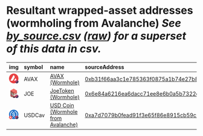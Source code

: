 
Resultant wrapped-asset addresses (wormholing from Avalanche)
_See [by_source.csv](by_source.csv) ([raw](https://raw.githubusercontent.com/certusone/wormhole-token-list/main/content/by_source.csv)) for a superset of this data in csv._
=========================================================================
  
| img                                                                                                  | symbol   | name                                                                         | sourceAddress                                                                                                         | solAddress                                                                                                              | solMarkets                          | ethAddress                                                                                                            | ethMarkets   | terraAddress                                                                                                                               | terraMarkets   | bscAddress                                                                                                           | bscMarkets   | maticAddress                                                                                                             | maticMarkets   | oasisAddress                                                                                                                     | oasisMarkets   | symbol   |
|:-----------------------------------------------------------------------------------------------------|:---------|:-----------------------------------------------------------------------------|:----------------------------------------------------------------------------------------------------------------------|:------------------------------------------------------------------------------------------------------------------------|:------------------------------------|:----------------------------------------------------------------------------------------------------------------------|:-------------|:-------------------------------------------------------------------------------------------------------------------------------------------|:---------------|:---------------------------------------------------------------------------------------------------------------------|:-------------|:-------------------------------------------------------------------------------------------------------------------------|:---------------|:---------------------------------------------------------------------------------------------------------------------------------|:---------------|:-----------------|
| ![AVAX](https://raw.githubusercontent.com/certusone/wormhole-token-list/main/assets/AVAX_wh.png)     | AVAX     | [AVAX (Wormhole)](http://coingecko.com/en/coins/avalanche)                   | [0xb31f66aa3c1e785363f0875a1b74e27b85fd66c7](https://snowtrace.io/address/0xb31f66aa3c1e785363f0875a1b74e27b85fd66c7) | [KgV1GvrHQmRBY8sHQQeUKwTm2r2h8t4C8qt12Cw1HVE](https://solscan.io/address/KgV1GvrHQmRBY8sHQQeUKwTm2r2h8t4C8qt12Cw1HVE)   | [atrix](https://app.atrix.finance/) | [0x85f138bfEE4ef8e540890CFb48F620571d67Eda3](https://etherscan.io/address/0x85f138bfEE4ef8e540890CFb48F620571d67Eda3) |              | [terra1hj8de24c3yqvcsv9r8chr03fzwsak3hgd8gv3m](https://finder.terra.money/columbus-5/address/terra1hj8de24c3yqvcsv9r8chr03fzwsak3hgd8gv3m) |                | [0x96412902aa9aFf61E13f085e70D3152C6ef2a817](https://bscscan.com/address/0x96412902aa9aFf61E13f085e70D3152C6ef2a817) |              | [0x7Bb11E7f8b10E9e571E5d8Eace04735fDFB2358a](https://polygonscan.com/address/0x7Bb11E7f8b10E9e571E5d8Eace04735fDFB2358a) |                | [0x32847e63E99D3a044908763056e25694490082F8](https://explorer.oasis.updev.si/address/0x32847e63E99D3a044908763056e25694490082F8) |                | AVAX             |
| ![JOE](https://raw.githubusercontent.com/certusone/wormhole-token-list/main/assets/JOE_wh.png)       | JOE      | [JoeToken (Wormhole)](http://coingecko.com/en/coins/joe)                     | [0x6e84a6216ea6dacc71ee8e6b0a5b7322eebc0fdd](https://snowtrace.io/address/0x6e84a6216ea6dacc71ee8e6b0a5b7322eebc0fdd) | [CriXdFS9iRAYbGEQiTcUqbWwG9RBmYt5B6LwTnoJ61Sm](https://solscan.io/address/CriXdFS9iRAYbGEQiTcUqbWwG9RBmYt5B6LwTnoJ61Sm) |                                     |                                                                                                                       |              |                                                                                                                                            |                |                                                                                                                      |              |                                                                                                                          |                |                                                                                                                                  |                | JOE              |
| ![USDCav](https://raw.githubusercontent.com/certusone/wormhole-token-list/main/assets/USDCav_wh.png) | USDCav   | [USD Coin (Wormhole from Avalanche)](http://coingecko.com/en/coins/usd-coin) | [0xa7d7079b0fead91f3e65f86e8915cb59c1a4c664](https://snowtrace.io/address/0xa7d7079b0fead91f3e65f86e8915cb59c1a4c664) |                                                                                                                         |                                     |                                                                                                                       |              | [terra1pvel56a2hs93yd429pzv9zp5aptcjg5ulhkz7w](https://finder.terra.money/columbus-5/address/terra1pvel56a2hs93yd429pzv9zp5aptcjg5ulhkz7w) |                |                                                                                                                      |              |                                                                                                                          |                | [0x05CbE6319Dcc937BdbDf0931466F4fFd0d392B47](https://explorer.oasis.updev.si/address/0x05CbE6319Dcc937BdbDf0931466F4fFd0d392B47) |                | USDCav           |